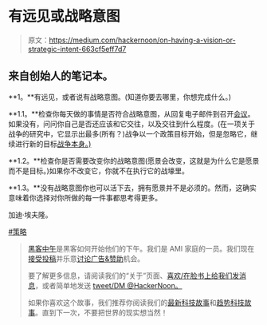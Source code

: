 # 有远见或战略意图

> 原文：<https://medium.com/hackernoon/on-having-a-vision-or-strategic-intent-663cf5eff7d7>

## 来自创始人的笔记本。

**1。**有远见，或者说有战略意图。(知道你要去哪里，你想完成什么。)

**1.1。**检查你每天做的事情是否符合战略意图，从回复电子邮件到召开[会议](https://hackernoon.com/tagged/meeting)。如果没有，问问你自己是否还应该和它交往，以及交往到什么程度。(在一项关于战争的研究中，它显示出最多(所有？)战争以一个政策目标开始，但是忽略它，继续进行新的目标[战争本身。)](https://hackernoon.com/tagged/goal)

**1.2。**检查你是否需要改变你的战略意图(愿景会改变，这就是为什么它是愿景而不是目标。)如果你不改变它，你就不在执行它的战壕里。

**1.3。**没有战略意图你也可以活下去，拥有愿景并不是必须的。然而，这确实意味着你选择对你所做的每一件事都思考得更多。

加迪·埃夫隆。

[#策略](http://hackernoon.com/tagged/strategy)

> [黑客中午](http://bit.ly/Hackernoon)是黑客如何开始他们的下午。我们是 AMI 家庭的一员。我们现在[接受投稿](http://bit.ly/hackernoonsubmission)并乐意[讨论广告&赞助](mailto:partners@amipublications.com)机会。
> 
> 要了解更多信息，请阅读我们的“关于”页面、[喜欢/在脸书上给我们发消息](http://bit.ly/HackernoonFB)，或者简单地发送 [tweet/DM @HackerNoon。](https://goo.gl/k7XYbx)
> 
> 如果你喜欢这个故事，我们推荐你阅读我们的[最新科技故事](http://bit.ly/hackernoonlatestt)和[趋势科技故事](https://hackernoon.com/trending)。直到下一次，不要把世界的现实想当然！
